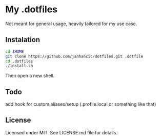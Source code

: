 # My .dotfiles

Not meant for general usage, heavily tailored for my use case.

## Instalation

```bash
cd $HOME
git clone https://github.com/janhancic/dotfiles.git .dotfile
cd .dotfiles
./install.sh
```

Then open a new shell.

## Todo
add hook for custom aliases/setup (.profile.local or something like that)

## License
Licensed under MIT. See LICENSE.md file for details.
